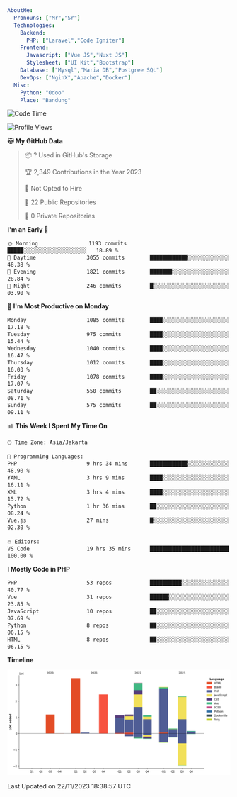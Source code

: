 ```yaml
AboutMe:
  Pronouns: ["Mr","Sr"]
  Technologies:
    Backend:
      PHP: ["Laravel","Code Igniter"]
    Frontend:
      Javascript: ["Vue JS","Nuxt JS"]
      Stylesheet: ["UI Kit","Bootstrap"]
    Database: ["Mysql","Maria DB","Postgree SQL"]
    DevOps: ["NginX","Apache","Docker"]
  Misc:
    Python: "Odoo"
    Place: "Bandung"
```

<!--START_SECTION:waka-->
![Code Time](http://img.shields.io/badge/Code%20Time-839%20hrs%2042%20mins-blue)

![Profile Views](http://img.shields.io/badge/Profile%20Views-0-blue)

**🐱 My GitHub Data** 

> 📦 ? Used in GitHub's Storage 
 > 
> 🏆 2,349 Contributions in the Year 2023
 > 
> 🚫 Not Opted to Hire
 > 
> 📜 22 Public Repositories 
 > 
> 🔑 0 Private Repositories 
 > 
**I'm an Early 🐤** 

```text
🌞 Morning                1193 commits        █████░░░░░░░░░░░░░░░░░░░░   18.89 % 
🌆 Daytime                3055 commits        ████████████░░░░░░░░░░░░░   48.38 % 
🌃 Evening                1821 commits        ███████░░░░░░░░░░░░░░░░░░   28.84 % 
🌙 Night                  246 commits         █░░░░░░░░░░░░░░░░░░░░░░░░   03.90 % 
```
📅 **I'm Most Productive on Monday** 

```text
Monday                   1085 commits        ████░░░░░░░░░░░░░░░░░░░░░   17.18 % 
Tuesday                  975 commits         ████░░░░░░░░░░░░░░░░░░░░░   15.44 % 
Wednesday                1040 commits        ████░░░░░░░░░░░░░░░░░░░░░   16.47 % 
Thursday                 1012 commits        ████░░░░░░░░░░░░░░░░░░░░░   16.03 % 
Friday                   1078 commits        ████░░░░░░░░░░░░░░░░░░░░░   17.07 % 
Saturday                 550 commits         ██░░░░░░░░░░░░░░░░░░░░░░░   08.71 % 
Sunday                   575 commits         ██░░░░░░░░░░░░░░░░░░░░░░░   09.11 % 
```


📊 **This Week I Spent My Time On** 

```text
🕑︎ Time Zone: Asia/Jakarta

💬 Programming Languages: 
PHP                      9 hrs 34 mins       ████████████░░░░░░░░░░░░░   48.90 % 
YAML                     3 hrs 9 mins        ████░░░░░░░░░░░░░░░░░░░░░   16.11 % 
XML                      3 hrs 4 mins        ████░░░░░░░░░░░░░░░░░░░░░   15.72 % 
Python                   1 hr 36 mins        ██░░░░░░░░░░░░░░░░░░░░░░░   08.24 % 
Vue.js                   27 mins             █░░░░░░░░░░░░░░░░░░░░░░░░   02.30 % 

🔥 Editors: 
VS Code                  19 hrs 35 mins      █████████████████████████   100.00 % 
```

**I Mostly Code in PHP** 

```text
PHP                      53 repos            ██████████░░░░░░░░░░░░░░░   40.77 % 
Vue                      31 repos            ██████░░░░░░░░░░░░░░░░░░░   23.85 % 
JavaScript               10 repos            ██░░░░░░░░░░░░░░░░░░░░░░░   07.69 % 
Python                   8 repos             ██░░░░░░░░░░░░░░░░░░░░░░░   06.15 % 
HTML                     8 repos             ██░░░░░░░░░░░░░░░░░░░░░░░   06.15 % 
```



**Timeline**

![Lines of Code chart](https://raw.githubusercontent.com/vheins/vheins/main/assets/bar_graph.png)


 Last Updated on 22/11/2023 18:38:57 UTC
<!--END_SECTION:waka-->
